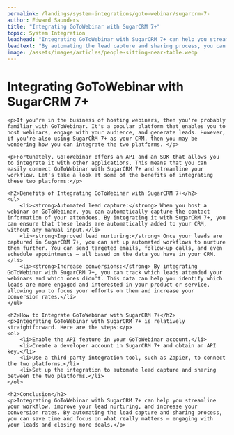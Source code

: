 ```yaml
---
permalink: /landings/system-integrations/goto-webinar/sugarcrm-7-
author: Edward Saunders
title: "Integrating GoToWebinar with SugarCRM 7+"
topic: System Integration
leadhead: "Integrating GoToWebinar with SugarCRM 7+ can help you streamline your workflow, improve your lead nurturing, and increase your conversion rates"
leadtext: "By automating the lead capture and sharing process, you can save time and focus on what really matters – engaging with your leads and closing more deals."
image: /assets/images/articles/people-sitting-near-table.webp
---
```

<div class="arttext">
	<h1>Integrating GoToWebinar with SugarCRM 7+</h1>

	<p>If you're in the business of hosting webinars, then you're probably familiar with GoToWebinar. It's a popular platform that enables you to host webinars, engage with your audience, and generate leads. However, if you're also using SugarCRM 7+ as your CRM, then you may be wondering how you can integrate the two platforms. </p>

	<p>Fortunately, GoToWebinar offers an API and an SDK that allows you to integrate it with other applications. This means that you can easily connect GoToWebinar with SugarCRM 7+ and streamline your workflow. Let's take a look at some of the benefits of integrating these two platforms:</p>

	<h2>Benefits of Integrating GoToWebinar with SugarCRM 7+</h2>
	<ul>
		<li><strong>Automated lead capture:</strong> When you host a webinar on GoToWebinar, you can automatically capture the contact information of your attendees. By integrating it with SugarCRM 7+, you can ensure that these leads are automatically added to your CRM, without any manual input.</li>
		<li><strong>Improved lead nurturing:</strong> Once your leads are captured in SugarCRM 7+, you can set up automated workflows to nurture them further. You can send targeted emails, follow-up calls, and even schedule appointments – all based on the data you have in your CRM.</li>
		<li><strong>Increase conversions:</strong> By integrating GoToWebinar with SugarCRM 7+, you can track which leads attended your webinars and which ones didn't. This data can help you identify which leads are more engaged and interested in your product or service, allowing you to focus your efforts on them and increase your conversion rates.</li>
	</ul>

	<h2>How to Integrate GoToWebinar with SugarCRM 7+</h2>
	<p>Integrating GoToWebinar with SugarCRM 7+ is relatively straightforward. Here are the steps:</p>
	<ol>
		<li>Enable the API feature in your GoToWebinar account.</li>
		<li>Create a developer account in SugarCRM 7+ and obtain an API key.</li>
		<li>Use a third-party integration tool, such as Zapier, to connect the two platforms.</li>
		<li>Set up the integration to automate lead capture and sharing between the two platforms.</li>
	</ol>

	<h2>Conclusion</h2>
	<p>Integrating GoToWebinar with SugarCRM 7+ can help you streamline your workflow, improve your lead nurturing, and increase your conversion rates. By automating the lead capture and sharing process, you can save time and focus on what really matters – engaging with your leads and closing more deals.</p>

</div>